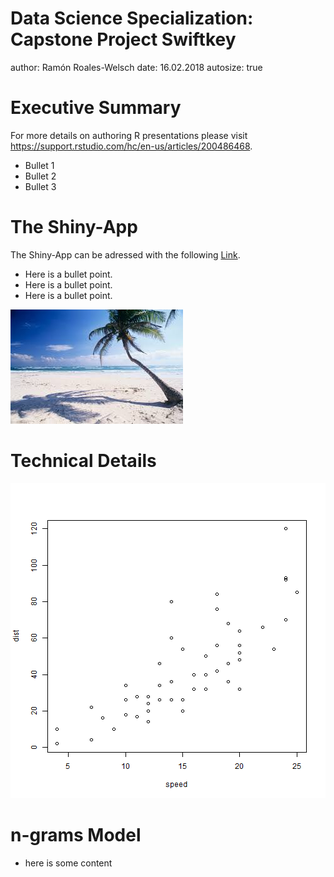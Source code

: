 Data Science Specialization: Capstone Project Swiftkey 
========================================================
author: Ramón Roales-Welsch
date: 16.02.2018
autosize: true

Executive Summary
========================================================

For more details on authoring R presentations please visit <https://support.rstudio.com/hc/en-us/articles/200486468>.

- Bullet 1
- Bullet 2
- Bullet 3

The Shiny-App
========================================================

The Shiny-App can be adressed with the following [Link](https://www.wikipedia.org).

* Here is a bullet point.
* Here is a bullet point.
* Here is a bullet point.

![Sand Beach](beach.jpg)

Technical Details
========================================================

![plot of chunk unnamed-chunk-1](roales_capstone_swiftkey-figure/unnamed-chunk-1-1.png)

n-grams Model
========================================================

* here is some content
